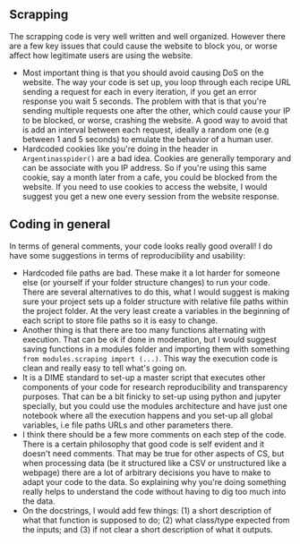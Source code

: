 ## Scrapping

The scrapping code is very well written and well organized. However there are a few key issues that could cause the website to block you, or worse affect how legitimate users are using the website.
- Most important thing is that you should avoid causing DoS on the website. The way your code is set up, you loop through each recipe URL sending a request for each in every iteration, if you get an error response you wait 5 seconds. The problem with that is that you're sending multiple requests one after the other, which could cause your IP to be blocked, or worse, crashing the website. A good way to avoid that is add an interval between each request, ideally a random one (e.g between 1 and 5 seconds) to emulate the behavior of a human user.
 - Hardcoded cookies like you're doing in the header in `Argentinasspider()` are a bad idea. Cookies are generally temporary and can be associate with you IP address. So if you're using this same cookie, say a month later from a cafe, you could be blocked from the website. If you need to use cookies to access the website, I would suggest you get a new one every session from the website response.

## Coding in general

In terms of general comments, your code looks really good overall! I do have some suggestions in terms of reproducibility and usability:
 - Hardcoded file paths are bad. These make it a lot harder for someone else (or yourself if your folder structure changes) to run your code. There are several alternatives to do this, what I would suggest is making sure your project sets up a folder structure with relative file paths within the project folder. At the very least create a variables in the beginning of each script to store file paths so it is easy to change.
 - Another thing is that there are too many functions alternating with execution. That can be ok if done in moderation, but I would suggest saving functions in a modules folder and importing them with something `from modules.scraping import (...)`. This way the execution code is clean and really easy to tell what's going on.
 - It is a DIME standard to set-up a master script that executes other components of your code for research reproducibility and transparency purposes. That can be a bit finicky to set-up using python and jupyter specially, but you could use the modules architecture and have just one notebook where all the execution happens and you set-up all global variables, i.e file paths URLs and other parameters there. 
 - I think there should be a few more comments on each step of the code. There is a certain philosophy that good code is self evident and it doesn't need comments. That may be true for other aspects of CS, but when processing data (be it structured like a CSV or unstructured like a webpage) there are a lot of arbitrary decisions you have to make to adapt your code to the data. So explaining why you're doing something really helps to understand the code without having to dig too much into the data.
 - On the docstrings, I would add few things: (1) a short description of what that function is supposed to do; (2) what class/type expected from the inputs; and (3) if not clear a short description of what it outputs.